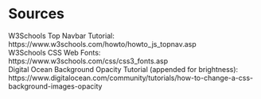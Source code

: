 <h1>Sources</h1>
W3Schools Top Navbar Tutorial: https://www.w3schools.com/howto/howto_js_topnav.asp
<br>
W3Schools CSS Web Fonts: https://www.w3schools.com/css/css3_fonts.asp
<br>
Digital Ocean Background Opacity Tutorial (appended for brightness): https://www.digitalocean.com/community/tutorials/how-to-change-a-css-background-images-opacity